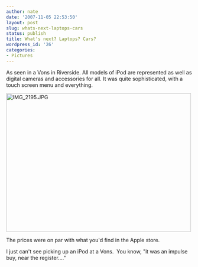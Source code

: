 ```yaml
---
author: nate
date: '2007-11-05 22:53:50'
layout: post
slug: whats-next-laptops-cars
status: publish
title: What's next? Laptops? Cars?
wordpress_id: '26'
categories:
- Pictures
---
```


As seen in a Vons in Riverside.  All models of iPod are represented as well as digital cameras and accessories for all. It was quite sophisticated, with a touch screen menu and everything.

<a href="http://www.flickr.com/photos/jonesandjones/1883096015/" title="Photo Sharing"><img src="http://farm3.static.flickr.com/2292/1883096015_085de83398.jpg" alt="IMG_2195.JPG" border="0" height="375" width="500" /></a>

The prices were on par with what you'd find in the Apple store.

I just can't see picking up an iPod at a Vons.  You know, "it was an impulse buy, near the register...."